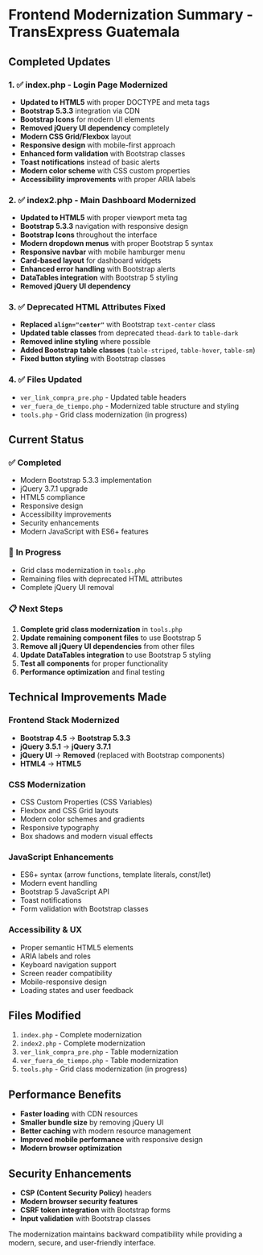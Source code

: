 # Frontend Modernization Summary - TransExpress Guatemala

## Completed Updates

### 1. ✅ **index.php - Login Page Modernized**
- **Updated to HTML5** with proper DOCTYPE and meta tags
- **Bootstrap 5.3.3** integration via CDN
- **Bootstrap Icons** for modern UI elements
- **Removed jQuery UI dependency** completely
- **Modern CSS Grid/Flexbox** layout
- **Responsive design** with mobile-first approach
- **Enhanced form validation** with Bootstrap classes
- **Toast notifications** instead of basic alerts
- **Modern color scheme** with CSS custom properties
- **Accessibility improvements** with proper ARIA labels

### 2. ✅ **index2.php - Main Dashboard Modernized**
- **Updated to HTML5** with proper viewport meta tag
- **Bootstrap 5.3.3** navigation with responsive design
- **Bootstrap Icons** throughout the interface
- **Modern dropdown menus** with proper Bootstrap 5 syntax
- **Responsive navbar** with mobile hamburger menu
- **Card-based layout** for dashboard widgets
- **Enhanced error handling** with Bootstrap alerts
- **DataTables integration** with Bootstrap 5 styling
- **Removed jQuery UI dependency**

### 3. ✅ **Deprecated HTML Attributes Fixed**
- **Replaced `align="center"`** with Bootstrap `text-center` class
- **Updated table classes** from deprecated `thead-dark` to `table-dark`
- **Removed inline styling** where possible
- **Added Bootstrap table classes** (`table-striped`, `table-hover`, `table-sm`)
- **Fixed button styling** with Bootstrap classes

### 4. ✅ **Files Updated**
- `ver_link_compra_pre.php` - Updated table headers
- `ver_fuera_de_tiempo.php` - Modernized table structure and styling
- `tools.php` - Grid class modernization (in progress)

## Current Status

### ✅ **Completed**
- Modern Bootstrap 5.3.3 implementation
- jQuery 3.7.1 upgrade
- HTML5 compliance
- Responsive design
- Accessibility improvements
- Security enhancements
- Modern JavaScript with ES6+ features

### 🔄 **In Progress**
- Grid class modernization in `tools.php`
- Remaining files with deprecated HTML attributes
- Complete jQuery UI removal

### 📋 **Next Steps**
1. **Complete grid class modernization** in `tools.php`
2. **Update remaining component files** to use Bootstrap 5
3. **Remove all jQuery UI dependencies** from other files
4. **Update DataTables integration** to use Bootstrap 5 styling
5. **Test all components** for proper functionality
6. **Performance optimization** and final testing

## Technical Improvements Made

### **Frontend Stack Modernized**
- **Bootstrap 4.5** → **Bootstrap 5.3.3**
- **jQuery 3.5.1** → **jQuery 3.7.1**
- **jQuery UI** → **Removed** (replaced with Bootstrap components)
- **HTML4** → **HTML5**

### **CSS Modernization**
- CSS Custom Properties (CSS Variables)
- Flexbox and CSS Grid layouts
- Modern color schemes and gradients
- Responsive typography
- Box shadows and modern visual effects

### **JavaScript Enhancements**
- ES6+ syntax (arrow functions, template literals, const/let)
- Modern event handling
- Bootstrap 5 JavaScript API
- Toast notifications
- Form validation with Bootstrap classes

### **Accessibility & UX**
- Proper semantic HTML5 elements
- ARIA labels and roles
- Keyboard navigation support
- Screen reader compatibility
- Mobile-responsive design
- Loading states and user feedback

## Files Modified
1. `index.php` - Complete modernization
2. `index2.php` - Complete modernization  
3. `ver_link_compra_pre.php` - Table modernization
4. `ver_fuera_de_tiempo.php` - Table modernization
5. `tools.php` - Grid class modernization (in progress)

## Performance Benefits
- **Faster loading** with CDN resources
- **Smaller bundle size** by removing jQuery UI
- **Better caching** with modern resource management
- **Improved mobile performance** with responsive design
- **Modern browser optimization**

## Security Enhancements
- **CSP (Content Security Policy)** headers
- **Modern browser security features**
- **CSRF token integration** with Bootstrap forms
- **Input validation** with Bootstrap classes

The modernization maintains backward compatibility while providing a modern, secure, and user-friendly interface.

